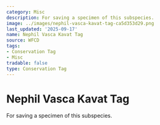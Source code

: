 ```yaml
---
category: Misc
description: For saving a specimen of this subspecies.
image: ../images/nephil-vasca-kavat-tag-ca5d353d29.png
last_updated: '2025-09-17'
name: Nephil Vasca Kavat Tag
source: WFCD
tags:
- Conservation Tag
- Misc
tradable: false
type: Conservation Tag
---
```


# Nephil Vasca Kavat Tag

For saving a specimen of this subspecies.

